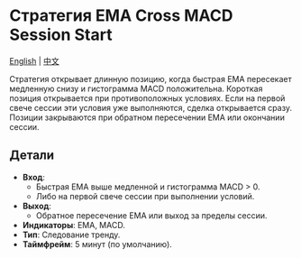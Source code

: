 # Стратегия EMA Cross MACD Session Start
[English](README.md) | [中文](README_cn.md)

Стратегия открывает длинную позицию, когда быстрая EMA пересекает медленную снизу и гистограмма MACD положительна. Короткая позиция открывается при противоположных условиях. Если на первой свече сессии эти условия уже выполняются, сделка открывается сразу. Позиции закрываются при обратном пересечении EMA или окончании сессии.

## Детали

- **Вход**:
  - Быстрая EMA выше медленной и гистограмма MACD > 0.
  - Либо на первой свече сессии при выполнении условий.
- **Выход**:
  - Обратное пересечение EMA или выход за пределы сессии.
- **Индикаторы**: EMA, MACD.
- **Тип**: Следование тренду.
- **Таймфрейм**: 5 минут (по умолчанию).
